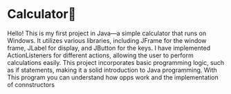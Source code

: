 # Calculator🧮

Hello!
This is my first project in Java—a simple calculator that runs on Windows. 
It utilizes various libraries, including JFrame for the window frame, JLabel for display, and JButton for the keys. 
I have implemented ActionListeners for different actions, allowing the user to perform calculations easily. 
This project incorporates basic programming logic, such as if statements, making it a solid introduction to Java programming.
With This program you can understand how opps work and the implementation of connstructors
